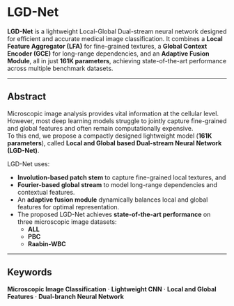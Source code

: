 # LGD-Net

**LGD-Net** is a lightweight Local-Global Dual-stream neural network designed for efficient and accurate medical image classification. It combines a **Local Feature Aggregator (LFA)** for fine-grained textures, a **Global Context Encoder (GCE)** for long-range dependencies, and an **Adaptive Fusion Module**, all in just **161K parameters**, achieving state-of-the-art performance across multiple benchmark datasets.

---

## Abstract

Microscopic image analysis provides vital information at the cellular level. However, most deep learning models struggle to jointly capture fine-grained and global features and often remain computationally expensive.  
To this end, we propose a compactly designed lightweight model (**161K parameters**), called **Local and Global based Dual-stream Neural Network (LGD-Net)**.  

LGD-Net uses:
- **Involution-based patch stem** to capture fine-grained local textures, and  
- **Fourier-based global stream** to model long-range dependencies and contextual features.
- An **adaptive fusion module** dynamically balances local and global features for optimal representation.
- The proposed LGD-Net achieves **state-of-the-art performance** on three microscopic image datasets:
    - **ALL**
    - **PBC**
    - **Raabin-WBC**

---

## Keywords

**Microscopic Image Classification** · **Lightweight CNN** · **Local and Global Features** · **Dual-branch Neural Network**
